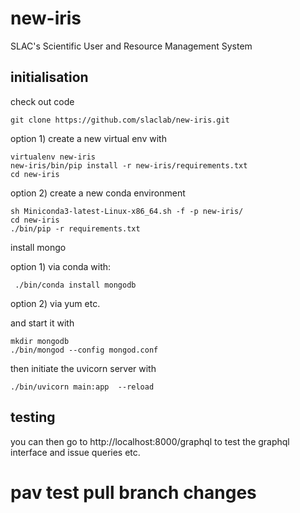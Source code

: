 # new-iris
SLAC's Scientific User and Resource Management System

## initialisation

check out code

    git clone https://github.com/slaclab/new-iris.git

option 1) create a new virtual env with

    virtualenv new-iris
    new-iris/bin/pip install -r new-iris/requirements.txt
    cd new-iris

option 2) create a new conda environment

    sh Miniconda3-latest-Linux-x86_64.sh -f -p new-iris/
    cd new-iris
    ./bin/pip -r requirements.txt

install mongo 

option 1) via conda with:

     ./bin/conda install mongodb

option 2) via yum etc.

and start it with

    mkdir mongodb
    ./bin/mongod --config mongod.conf

then initiate the uvicorn server with

    ./bin/uvicorn main:app  --reload
    
## testing

you can then go to http://localhost:8000/graphql to test the graphql interface and issue queries etc.
# pav test pull branch changes
